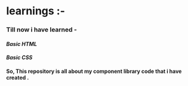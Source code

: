 # learnings :-

 ### Till now i have learned -  
#### *Basic HTML*  
#### *Basic CSS*  

####  **So, This repository is all about my component library code that i have created .**  